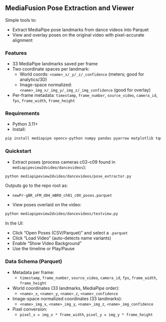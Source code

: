 ## MediaFusion Pose Extraction and Viewer

Simple tools to:
- Extract MediaPipe pose landmarks from dance videos into Parquet
- View and overlay poses on the original video with pixel-accurate alignment

### Features
- 33 MediaPipe landmarks saved per frame
- Two coordinate spaces per landmark:
  - World coords: `<name>_x/_y/_z/_confidence` (meters; good for analytics/3D)
  - Image-space normalized: `<name>_img_x/_img_y/_img_z/_img_confidence` (good for overlay)
- Per-frame metadata: `timestamp`, `frame_number`, `source_video`, `camera_id`, `fps`, `frame_width`, `frame_height`

### Requirements
- Python 3.11+
- Install:
```bash
pip install mediapipe opencv-python numpy pandas pyarrow matplotlib tqdm
```

### Quickstart

- Extract poses (process cameras c02–c09 found in `mediapipeview2dvideo/dancevideos`):
```bash
python mediapipeview2dvideo/dancevideos/pose_extractor.py
```
Outputs go to the repo root as:
- `newPr-gBR_sFM_d04_mBR0_ch01_c0X_poses.parquet`

- View poses overlaid on the video:
```bash
python mediapipeview2dvideo/dancevideos/testview.py
```
In the UI:
- Click “Open Poses (CSV/Parquet)” and select a `.parquet`
- Click “Load Video” (auto-detects name variants)
- Enable “Show Video Background”
- Use the timeline or Play/Pause

### Data Schema (Parquet)
- Metadata per frame:
  - `timestamp`, `frame_number`, `source_video`, `camera_id`, `fps`, `frame_width`, `frame_height`
- World coordinates (33 landmarks, MediaPipe order):
  - `<name>_x`, `<name>_y`, `<name>_z`, `<name>_confidence`
- Image-space normalized coordinates (33 landmarks):
  - `<name>_img_x`, `<name>_img_y`, `<name>_img_z`, `<name>_img_confidence`
- Pixel conversion:
  - `pixel_x = img_x * frame_width`, `pixel_y = img_y * frame_height`
